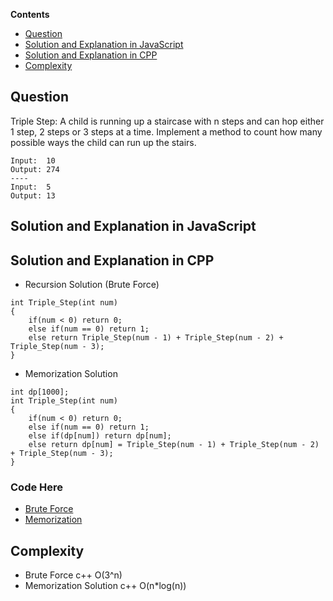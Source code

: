 **Contents**

- [Question](#question)
- [Solution and Explanation in JavaScript](#solution-and-explanation-in-javascript)
- [Solution and Explanation in CPP](#solution-and-explanation-in-cpp)
- [Complexity](#complexity)


## Question
 Triple Step: A child is running up a staircase with n steps and can hop either 1 step, 2 steps or 3 steps at a time. Implement
 a method to count how many possible ways the child can run up the stairs.
 
 ```
 Input:  10
 Output: 274
 ----
 Input:  5
 Output: 13
 ```
 
## Solution and Explanation in JavaScript


## Solution and Explanation in CPP

- Recursion Solution (Brute Force)
```
int Triple_Step(int num)
{
    if(num < 0) return 0;
    else if(num == 0) return 1;
    else return Triple_Step(num - 1) + Triple_Step(num - 2) + Triple_Step(num - 3);
}
```

- Memorization Solution
```
int dp[1000];
int Triple_Step(int num)
{
    if(num < 0) return 0;
    else if(num == 0) return 1;
    else if(dp[num]) return dp[num];
    else return dp[num] = Triple_Step(num - 1) + Triple_Step(num - 2) + Triple_Step(num - 3);
}
```
  ### Code Here
  * [Brute Force](/Recursion%20and%20DP/Triple%20Step/TripleStep01.cpp)
  * [Memorization](/Recursion%20and%20DP/Triple%20Step/TripleStep02.cpp)

## Complexity
- Brute Force c++ O(3^n)
- Memorization Solution c++ O(n*log(n))

